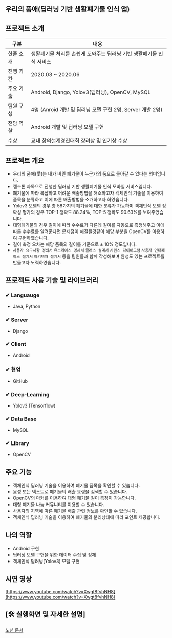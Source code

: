 ## 우리의 품애(딥러닝 기반 생활폐기물 인식 앱)

## 프로젝트 소개
|구분|내용|
|------|---|
|한줄 소개|생활폐기물 처리를 손쉽게 도와주는 딥러닝 기반 생활폐기물 인식 서비스|
|진행 기간|2020.03 ~ 2020.06|
|주요 기술| Android, Django, Yolov3(딥러닝), OpenCV, MySQL |
|팀원 구성|4명 (Anroid 개발 및 딥러닝 모델 구현 2명, Server 개발 2명)|
|전담 역할|Android 개발 및 딥러닝 모델 구현|
|수상|교내 창의설계경진대회 장려상 및 인기상 수상|

## 프로젝트 개요

- 우리의 품애(愛)는 내가 버린 폐기물이 누군가의 품으로 돌아갈 수 있다는 의미입니다.
- 캡스톤 과목으로 진행한 딥러닝 기반 생활폐기물 인식 모바일 서비스입니다.
- 폐기물에 따라 복잡하고 어려운 배출방법을 해소하고자 객체인식 기술을 이용하여 품목을 분류하고 이에 따른 배출방법을 소개하고자 하였습니다.
- Yolov3 모델의 경우 총 58가지의 폐기물에 대한 분류가 가능하며 객체인식 모델 정확성 평가의 경우 TOP-1 정확도 88.24%, TOP-5 정확도 90.63%를 보여주었습니다.
- 대형폐기물의 경우 길이에 따라 수수료가 다른데 길이를 자동으로 측정해주고 이에 따른 수수료를 알려준다면 문제점이 해결될것같아 해당 부분을 OpenCV를 이용하여 구현하였습니다.
- 길이 측정 오차는 해당 품목의 길이를 기준으로 ± 10% 정도입니다.
- `사용자 요구사항 정의서` `유스케이스 명세서` `클래스 설계서` `시퀀스 다이어그램` `사용자 인터페이스 설계서` `아키텍처 설계서` 등을 팀원들과 함께 작성해보며 완성도 있는 프로젝트를 만들고자 노력하였습니다.

## 프로젝트 사용 기술 및 라이브러리

### ✔ Languauge

- Java, Python

### ✔ Server

- Django

### ✔ Client

- Android

### ✔ 협업

- GitHub

### ✔ Deep-Learning

- Yolov3 (Tensorflow)

### ✔ Data Base

- MySQL

### ✔ Library

- OpenCV

## 주요 기능

- 객체인식 딥러닝 기술을 이용하여 폐기물 품목을 확인할 수 있습니다.
- 음성 또는 텍스트로 폐기물의 배출 요령을 검색할 수 있습니다.
- OpenCV의 마커를 이용하여 대형 폐기물 길이 측정이 가능합니다.
- 대형 폐기물 나눔 커뮤니티를 이용할 수 있습니다.
- 사용자의 지역에 따른 폐기물 배출 관련 정보를 확인할 수 있습니다.
- 객체인식 딥러닝 기술을 이용하여 폐기물의 분리상태에 따라 포인트 제공합니다.

## 나의 역할

- Android 구현
- 딥러닝 모델 구현을 위한 데이터 수집 및 정제
- 객체인식 딥러닝(Yolov3) 모델 구현

## 시연 영상

[https://www.youtube.com/watch?v=Xwgt8fvhNH8](https://www.youtube.com/watch?v=Xwgt8fvhNH8)

## [🛠 실행화면 및 자세한 설명]

[노션 문서](https://www.notion.so/Android-cdbae277436441cea1532097b38a89c4)

